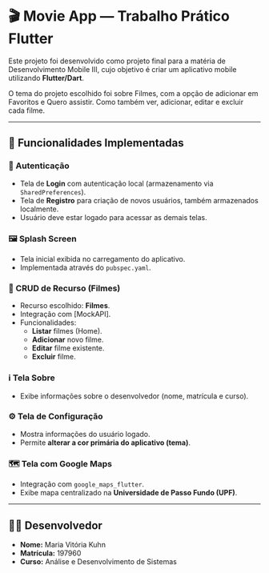 # 🎬 Movie App — Trabalho Prático Flutter

Este projeto foi desenvolvido como projeto final para a matéria de Desenvolvimento Mobile III, cujo objetivo é criar um aplicativo mobile utilizando **Flutter/Dart**.

O tema do projeto escolhido foi sobre Filmes, com a opção de adicionar em Favoritos e Quero assistir. Como também ver, adicionar, editar e excluir cada filme.

---

## 📱 Funcionalidades Implementadas

### 🔑 Autenticação

- Tela de **Login** com autenticação local (armazenamento via `SharedPreferences`).
- Tela de **Registro** para criação de novos usuários, também armazenados localmente.
- Usuário deve estar logado para acessar as demais telas.

### 🖼 Splash Screen

- Tela inicial exibida no carregamento do aplicativo.
- Implementada através do `pubspec.yaml`.

### 🎥 CRUD de Recurso (Filmes)

- Recurso escolhido: **Filmes**.
- Integração com [MockAPI].
- Funcionalidades:
  - **Listar** filmes (Home).
  - **Adicionar** novo filme.
  - **Editar** filme existente.
  - **Excluir** filme.

### ℹ️ Tela Sobre

- Exibe informações sobre o desenvolvedor (nome, matrícula e curso).

### ⚙️ Tela de Configuração

- Mostra informações do usuário logado.
- Permite **alterar a cor primária do aplicativo (tema)**.

### 🗺 Tela com Google Maps

- Integração com `google_maps_flutter`.
- Exibe mapa centralizado na **Universidade de Passo Fundo (UPF)**.

---

## 👨‍💻 Desenvolvedor

- **Nome:** Maria Vitória Kuhn
- **Matrícula:** 197960
- **Curso:** Análise e Desenvolvimento de Sistemas
